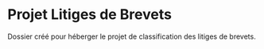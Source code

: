 # Projet Litiges de Brevets
Dossier créé pour héberger le projet de classification des litiges de brevets.
